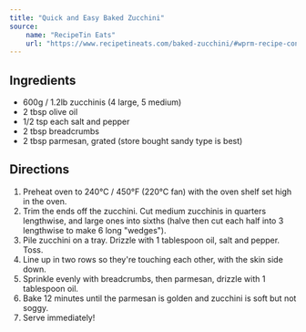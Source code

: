 ```yaml
---
title: "Quick and Easy Baked Zucchini"
source:
    name: "RecipeTin Eats"
    url: "https://www.recipetineats.com/baked-zucchini/#wprm-recipe-container-48535"
---
```


## Ingredients

- 600g / 1.2lb zucchinis (4 large, 5 medium)
- 2 tbsp olive oil
- 1/2 tsp each salt and pepper
- 2 tbsp breadcrumbs
- 2 tbsp parmesan, grated (store bought sandy type is best)

## Directions

1. Preheat oven to 240°C / 450°F (220°C fan) with the oven shelf set high in the oven.
1. Trim the ends off the zucchini. Cut medium zucchinis in quarters lengthwise, and large ones into sixths (halve then cut each half into 3 lengthwise to make 6 long "wedges").
1. Pile zucchini on a tray. Drizzle with 1 tablespoon oil, salt and pepper. Toss.
1. Line up in two rows so they're touching each other, with the skin side down.
1. Sprinkle evenly with breadcrumbs, then parmesan, drizzle with 1 tablespoon oil.
1. Bake 12 minutes until the parmesan is golden and zucchini is soft but not soggy.
1. Serve immediately!
